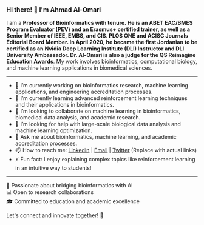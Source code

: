 
### Hi there! 👋 I'm Ahmad Al-Omari

I am a **Professor of Bioinformatics with tenure. He is an ABET EAC/BMES Program Evaluator (PEV) and an Erasmus+ certified trainer, as well as a Senior Member of IEEE, EMBS, and CIS. PLOS ONE and ACISC Journals Editorial Board Member. In April 2020, he became the first Jordanian to be certified as an Nvidia Deep Learning Institute (DLI) Instructor and DLI University Ambassador. Dr. Al-Omari is also a judge for the QS Reimagine Education Awards**. My work involves bioinformatics, computational biology, and machine learning applications in biomedical sciences.

---

- 🔭 I’m currently working on bioinformatics research, machine learning applications, and engineering accreditation processes.
- 🌱 I’m currently learning advanced reinforcement learning techniques and their applications in bioinformatics.
- 👯 I’m looking to collaborate on machine learning in bioinformatics, biomedical data analysis, and academic research.
- 🤔 I’m looking for help with large-scale biological data analysis and machine learning optimization.
- 💬 Ask me about bioinformatics, machine learning, and academic accreditation processes.
- 📫 How to reach me: [LinkedIn](#) | [Email](#) | [Twitter](#) (Replace with actual links)
- ⚡ Fun fact: I enjoy explaining complex topics like reinforcement learning in an intuitive way to students!

---

🧬 Passionate about bridging bioinformatics with AI  
📊 Open to research collaborations  
🎓 Committed to education and academic excellence  

Let's connect and innovate together! 🚀
